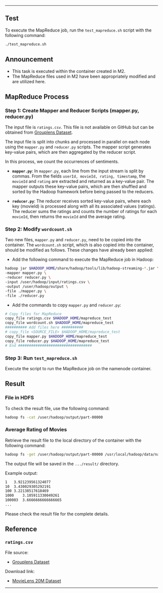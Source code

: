 
---

## Test

To execute the MapReduce job, run the `test_mapreduce.sh` script with the following command:

```sh
./test_mapreduce.sh
```

## Announcement

* This task is executed within the container created in M2.
* The MapReduce files used in M2 have been appropriately modified and are utilized here.

## MapReduce Process

### Step 1: Create Mapper and Reducer Scripts (mapper.py, reducer.py)

The input file is `ratings.csv`. This file is not available on GitHub but can be obtained from [Grouplens Dataset](https://grouplens.org/datasets/movielens/20m/).

The input file is split into chunks and processed in parallel on each node using the `mapper.py` and `reducer.py` scripts. The mapper script generates key-value pairs, which are then aggregated by the reducer script.

In this process, we count the occurrences of sentiments.

* **`mapper.py`**: 
  In `mapper.py`, each line from the input stream is split by commas. From the fields `userId, movieId, rating, timestamp`, the `movieId` and `rating` are extracted and returned as a key-value pair. The mapper outputs these key-value pairs, which are then shuffled and sorted by the Hadoop framework before being passed to the reducers.

* **`reducer.py`**:
  The reducer receives sorted key-value pairs, where each key (movieId) is processed along with all its associated values (ratings). The reducer sums the ratings and counts the number of ratings for each `movieId`, then returns the `movieId` and the average rating.

### Step 2: Modify `wordcount.sh`

Two new files, `mapper.py` and `reducer.py`, need to be copied into the container. The `wordcount.sh` script, which is also copied into the container, should be modified as follows. These changes have already been applied:

- Add the following command to execute the MapReduce job in Hadoop:

```sh
hadoop jar $HADOOP_HOME/share/hadoop/tools/lib/hadoop-streaming-*.jar \
-mapper mapper.py \
-reducer reducer.py \
-input /user/hadoop/input/ratings.csv \
-output /user/hadoop/output \
-file ./mapper.py \
-file ./reducer.py
```

- Add the commands to copy `mapper.py` and `reducer.py`:

```sh
# Copy files for MapReduce
copy_file ratings.csv $HADOOP_HOME/mapreduce_test
copy_file wordcount.sh $HADOOP_HOME/mapreduce_test
########## Add files here ##########
# copy_file <SOURCE_FILE> $HADOOP_HOME/mapreduce_test
copy_file mapper.py $HADOOP_HOME/mapreduce_test
copy_file reducer.py $HADOOP_HOME/mapreduce_test
# End ##################################
```

### Step 3: Run `test_mapreduce.sh`

Execute the script to run the MapReduce job on the namenode container.

## Result

### File in HDFS

To check the result file, use the following command:

```sh
hadoop fs -cat /user/hadoop/output/part-00000
```

### Average Rating of Movies

Retrieve the result file to the local directory of the container with the following command:

```sh
hadoop fs -get /user/hadoop/output/part-00000 /usr/local/hadoop/data/namenode/current/result_M5
```

The output file will be saved in the `.../result/` directory.

Example output:

```Markdown
1	3.921239561324077
10	3.430029305292191
100	3.22138517618469
1000	3.105911330049261
100003	3.6666666666666665
...
```

Please check the result file for the complete details.

## Reference

### `ratings.csv`

File source:
- [Grouplens Dataset](https://grouplens.org/datasets/movielens/20m/)

Download link:
- [MovieLens 20M Dataset](https://files.grouplens.org/datasets/movielens/ml-20m.zip)

---
